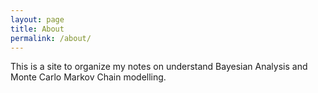 ```yaml
---
layout: page
title: About
permalink: /about/
---
```


This is a site to organize my notes on understand Bayesian Analysis and Monte Carlo Markov Chain modelling.